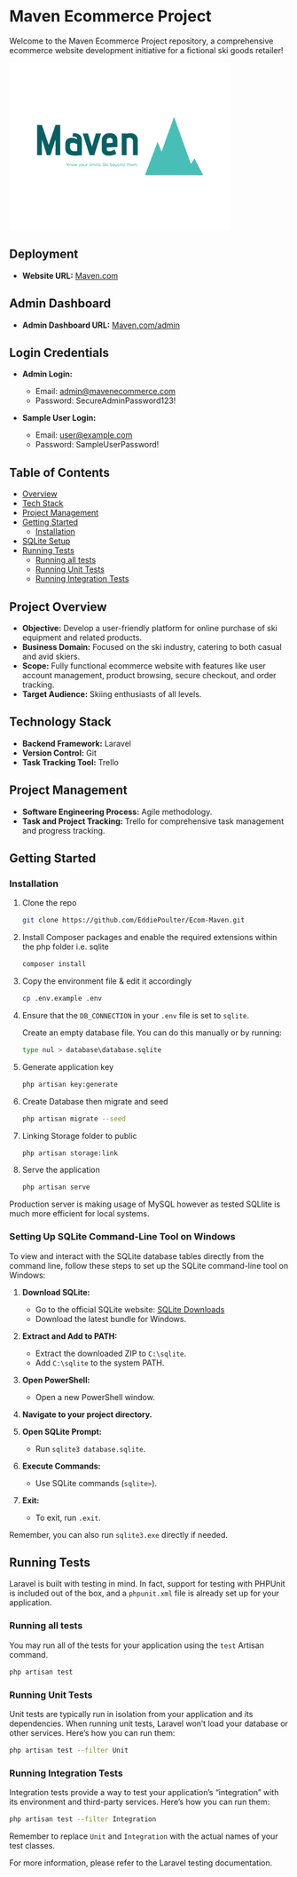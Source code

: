 # Maven Ecommerce Project

Welcome to the Maven Ecommerce Project repository, a comprehensive ecommerce website development initiative for a fictional ski goods retailer!

<img src="./public/images/maven-high-resolution-color-logo.png" width="400" height="300">

## Deployment

- **Website URL:** [Maven.com](https://220253804.cs2410-web01pvm.aston.ac.uk/Ecom-Maven-main/public/)

## Admin Dashboard

- **Admin Dashboard URL:** [Maven.com/admin](https://220253804.cs2410-web01pvm.aston.ac.uk/Ecom-Maven-main/public/redirect)

## Login Credentials

- **Admin Login:**
  - Email: admin@mavenecommerce.com
  - Password: SecureAdminPassword123!

- **Sample User Login:**
  - Email: user@example.com
  - Password: SampleUserPassword!

## Table of Contents
- [Overview](#project-overview)
- [Tech Stack](#technology-stack)
- [Project Management](#project-management)
- [Getting Started](#getting-started)
  - [Installation](#installation)
- [SQLite Setup](#setting-up-sqlite-command-line-tool-on-windows)
- [Running Tests](#running-tests)
  - [Running all tests](#running-all-tests)
  - [Running Unit Tests](#running-unit-tests)
  - [Running Integration Tests](#running-integration-tests)

## Project Overview

- **Objective:** Develop a user-friendly platform for online purchase of ski equipment and related products.
- **Business Domain:** Focused on the ski industry, catering to both casual and avid skiers.
- **Scope:** Fully functional ecommerce website with features like user account management, product browsing, secure checkout, and order tracking.
- **Target Audience:** Skiing enthusiasts of all levels.

## Technology Stack

- **Backend Framework:** Laravel
- **Version Control:** Git
- **Task Tracking Tool:** Trello <!-- (Board Link: Trello Board) -->

## Project Management

- **Software Engineering Process:** Agile methodology.
- **Task and Project Tracking:** Trello for comprehensive task management and progress tracking.

## Getting Started

### Installation

1. Clone the repo
   ```sh
   git clone https://github.com/EddiePoulter/Ecom-Maven.git
   ```
2. Install Composer packages and enable the required extensions within the php folder i.e. sqlite
   ```sh
   composer install
   ```
3. Copy the environment file & edit it accordingly
   ```sh
   cp .env.example .env
   ```
4. Ensure that the `DB_CONNECTION` in your `.env` file is set to `sqlite`.
   
   Create an empty database file. You can do this manually or by running:
   ```sh
   type nul > database\database.sqlite
   ```
5. Generate application key
   ```sh
   php artisan key:generate
   ```
6. Create Database then migrate and seed
   ```sh
   php artisan migrate --seed
   ```
7. Linking Storage folder to public
   ```sh
   php artisan storage:link
   ```
8. Serve the application
   ```sh
   php artisan serve
   ```
Production server is making usage of MySQL however as tested SQLlite is much more efficient for local systems.

### Setting Up SQLite Command-Line Tool on Windows

To view and interact with the SQLite database tables directly from the command line, follow these steps to set up the SQLite command-line tool on Windows:

1. **Download SQLite:**
   - Go to the official SQLite website: [SQLite Downloads](https://www.sqlite.org/download.html)
   - Download the latest bundle for Windows.

2. **Extract and Add to PATH:**
   - Extract the downloaded ZIP to `C:\sqlite`.
   - Add `C:\sqlite` to the system PATH.

3. **Open PowerShell:**
   - Open a new PowerShell window.

4. **Navigate to your project directory.**

5. **Open SQLite Prompt:**
   - Run `sqlite3 database.sqlite`.

6. **Execute Commands:**
   - Use SQLite commands (`sqlite>`).

7. **Exit:**
   - To exit, run `.exit`.

Remember, you can also run `sqlite3.exe` directly if needed.

## Running Tests

Laravel is built with testing in mind. In fact, support for testing with PHPUnit is included out of the box, and a `phpunit.xml` file is already set up for your application.

### Running all tests

You may run all of the tests for your application using the `test` Artisan command.

```sh
php artisan test
```

### Running Unit Tests

Unit tests are typically run in isolation from your application and its dependencies. When running unit tests, Laravel won’t load your database or other services. Here’s how you can run them:

```sh
php artisan test --filter Unit
```

### Running Integration Tests

Integration tests provide a way to test your application’s “integration” with its environment and third-party services. Here’s how you can run them:

```sh
php artisan test --filter Integration
```

Remember to replace `Unit` and `Integration` with the actual names of your test classes.

For more information, please refer to the Laravel testing documentation.
